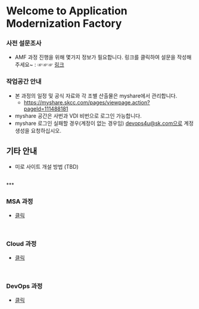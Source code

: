 # Welcome to Application Modernization Factory



### 사전 설문조사
- AMF 과정 진행을 위해 몇가지 정보가 필요합니다. 링크를 클릭하여 설문을 작성해 주세요~ : ☞☞☞ [링크](https://url.kr/k7vjf2)

### 작업공간 안내
- 본 과정의 일정 및 공식 자료와 각 조별 산출물은 myshare에서 관리합니다.
  - https://myshare.skcc.com/pages/viewpage.action?pageId=111488181
- myshare 공간은 사번과 VDI 비번으로 로그인 가능합니다.
- myshare 로그인 실패할 경우(계정이 없는 경우임) devops4u@sk.com으로 계정 생성을 요청하십시오.

## 기타 안내
- 미로 사이트 개설 방법 (TBD)

<br>
***

### MSA 과정 
- [클릭](./MSA.md/) 

<br>

### Cloud 과정 
- [클릭](./cloud.md/) 

<br>

### DevOps 과정 
- [클릭](./devops.md/) 
